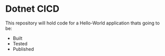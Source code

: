 # Dotnet CICD
This repository will hold code for a Hello-World application thats going to be:
- Built
- Tested
- Published